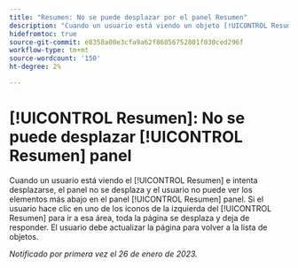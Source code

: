 ```yaml
---
title: "Resumen: No se puede desplazar por el panel Resumen"
description: "Cuando un usuario está viendo un objeto [!UICONTROL Resumen] e intenta desplazarse, el panel no se desplaza y el usuario no puede ver los elementos más abajo en el panel [!UICONTROL Resumen] panel. Si el usuario hace clic en uno de los iconos de la izquierda del [!UICONTROL Resumen] para ir a esa área, toda la página se desplaza y deja de responder. El usuario debe actualizar la página para volver a la lista."
hidefromtoc: true
source-git-commit: e8358a00e3cfa9a62f86056752801f030ced296f
workflow-type: tm+mt
source-wordcount: '150'
ht-degree: 2%

---
```



# [!UICONTROL Resumen]: No se puede desplazar [!UICONTROL Resumen] panel

Cuando un usuario está viendo el [!UICONTROL Resumen] e intenta desplazarse, el panel no se desplaza y el usuario no puede ver los elementos más abajo en el panel [!UICONTROL Resumen] panel. Si el usuario hace clic en uno de los iconos de la izquierda del [!UICONTROL Resumen] para ir a esa área, toda la página se desplaza y deja de responder. El usuario debe actualizar la página para volver a la lista de objetos.

_Notificado por primera vez el 26 de enero de 2023._

